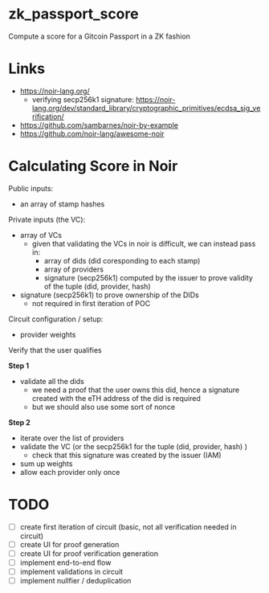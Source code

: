 # zk_passport_score
Compute a score for a Gitcoin Passport in a ZK fashion

# Links
- https://noir-lang.org/
  - verifying secp256k1 signature: https://noir-lang.org/dev/standard_library/cryptographic_primitives/ecdsa_sig_verification/
- https://github.com/sambarnes/noir-by-example
- https://github.com/noir-lang/awesome-noir

# Calculating Score in Noir

Public inputs:
- an array of stamp hashes

Private inputs (the VC):
- array of VCs
    - given that validating the VCs in noir is difficult, we can instead pass in:
        - array of dids (did coresponding to each stamp)
        - array of providers
        - signature (secp256k1) computed by the issuer to prove validity of the tuple (did, provider, hash)
- signature (secp256k1) to prove ownership of the DIDs
    - not required in first iteration of POC


Circuit configuration / setup:
- provider weights

Verify that the user qualifies

**Step 1**
- validate all the dids
  - we need a proof that the user owns this did, hence a signature created with the eTH address of the did is required
  - but we should also use some sort of nonce

**Step 2**
- iterate over the list of providers
- validate the VC (or the secp256k1 for the tuple (did, provider, hash) )
  - check that this signature was created by the issuer (IAM)
- sum up weights
- allow each provider only once


# TODO
- [ ] create first iteration of circuit (basic, not all verification needed in circuit)
- [ ] create UI for proof generation
- [ ] create UI for proof verification generation
- [ ] implement end-to-end flow
- [ ] implement validations in circuit
- [ ] implement nullfier / deduplication

